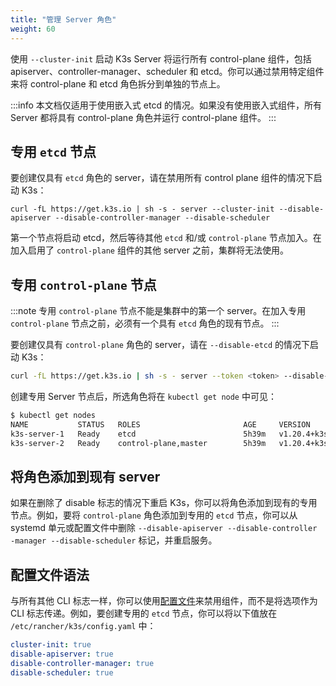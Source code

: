 ```yaml
---
title: "管理 Server 角色"
weight: 60
---
```


使用 `--cluster-init` 启动 K3s Server 将运行所有 control-plane 组件，包括 apiserver、controller-manager、scheduler 和 etcd。你可以通过禁用特定组件来将 control-plane 和 etcd 角色拆分到单独的节点上。

:::info
本文档仅适用于使用嵌入式 etcd 的情况。如果没有使用嵌入式组件，所有 Server 都将具有 control-plane 角色并运行 control-plane 组件。
:::

## 专用 `etcd` 节点
要创建仅具有 `etcd` 角色的 server，请在禁用所有 control plane 组件的情况下启动 K3s：
```
curl -fL https://get.k3s.io | sh -s - server --cluster-init --disable-apiserver --disable-controller-manager --disable-scheduler
```

第一个节点将启动 etcd，然后等待其他 `etcd` 和/或 `control-plane` 节点加入。在加入启用了 `control-plane` 组件的其他 server 之前，集群将无法使用。

## 专用 `control-plane` 节点
:::note
专用 `control-plane` 节点不能是集群中的第一个 server。在加入专用 `control-plane` 节点之前，必须有一个具有 `etcd` 角色的现有节点。
:::

要创建仅具有 `control-plane` 角色的 server，请在 `--disable-etcd` 的情况下启动 K3s：
```bash
curl -fL https://get.k3s.io | sh -s - server --token <token> --disable-etcd --server https://<etcd-only-node>:6443
```

创建专用 Server 节点后，所选角色将在 `kubectl get node` 中可见：
```bash
$ kubectl get nodes
NAME           STATUS   ROLES                       AGE     VERSION
k3s-server-1   Ready    etcd                        5h39m   v1.20.4+k3s1
k3s-server-2   Ready    control-plane,master        5h39m   v1.20.4+k3s1
```

## 将角色添加到现有 server

如果在删除了 disable 标志的情况下重启 K3s，你可以将角色添加到现有的专用节点。例如，要将 `control-plane` 角色添加到专用的 `etcd` 节点，你可以从 systemd 单元或配置文件中删除 `--disable-apiserver --disable-controller -manager --disable-scheduler` 标记，并重启服务。

## 配置文件语法

与所有其他 CLI 标志一样，你可以使用[配置文件](configuration.md#配置文件)来禁用组件，而不是将选项作为 CLI 标志传递。例如，要创建专用的 `etcd` 节点，你可以将以下值放在 `/etc/rancher/k3s/config.yaml` 中：

```yaml
cluster-init: true
disable-apiserver: true
disable-controller-manager: true
disable-scheduler: true
```
